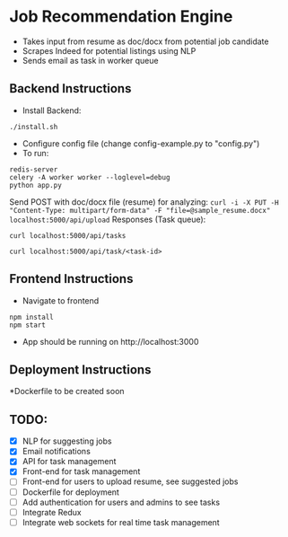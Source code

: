 # Job Recommendation Engine
- Takes input from resume as doc/docx from potential job candidate
- Scrapes Indeed for potential listings using NLP
- Sends email as task in worker queue
## Backend Instructions
- Install Backend:
```
./install.sh
```
- Configure config file (change config-example.py to "config.py")
- To run:
```
redis-server
celery -A worker worker --loglevel=debug
python app.py
```
Send POST with doc/docx file (resume) for analyzing:
`curl -i -X PUT -H "Content-Type: multipart/form-data" -F "file=@sample_resume.docx" localhost:5000/api/upload`
Responses (Task queue):
```
curl localhost:5000/api/tasks
``` 
```
curl localhost:5000/api/task/<task-id>
```

## Frontend Instructions
- Navigate to frontend
```
npm install
npm start
```
- App should be running on http://localhost:3000

## Deployment Instructions
*Dockerfile to be created soon

## TODO:
 * [x] NLP for suggesting jobs
 * [x] Email notifications
 * [x] API for task management 
 * [X] Front-end for task management
 * [ ] Front-end for users to upload resume, see suggested jobs
 * [ ] Dockerfile for deployment
 * [ ] Add authentication for users and admins to see tasks
 * [ ] Integrate Redux
 * [ ] Integrate web sockets for real time task management
